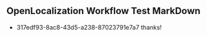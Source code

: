 ## OpenLocalization Workflow Test MarkDown
* 317edf93-8ac8-43d5-a238-87023791e7a7 
thanks!<!--HONumber=Mar16_HO3-->
